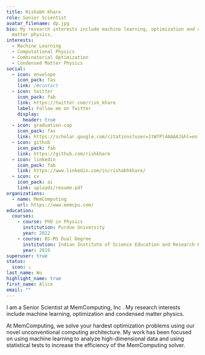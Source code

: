 ```yaml
---
title: Rishabh Khare
role: Senior Scientist
avatar_filename: dp.jpg
bio: My research interests include machine learning, optimization and condensed
  matter physics.
interests:
  - Machine Learning
  - Computational Physics
  - Combinatorial Optimization
  - Condensed Matter Physics
social:
  - icon: envelope
    icon_pack: fas
    link: /#contact
  - icon: twitter
    icon_pack: fab
    link: https://twitter.com/rish_khare
    label: Follow me on Twitter
    display:
      header: true
  - icon: graduation-cap
    icon_pack: fas
    link: https://scholar.google.com/citations?user=1tW7Pl4AAAAJ&hl=en
  - icon: github
    icon_pack: fab
    link: https://github.com/rishkhare
  - icon: linkedin
    icon_pack: fab
    link: https://www.linkedin.com/in/rishabhkhare/
  - icon: cv
    icon_pack: ai
    link: uploads/resume.pdf
organizations:
  - name: MemComputing
    url: https://www.memcpu.com/
education:
  courses:
    - course: PhD in Physics
      institution: Purdue University
      year: 2022
    - course: BS-MS Dual Degree
      institution: Indian Institute of Science Education and Research Kolkata
      year: 2016
superuser: true
status:
  icon: ☕️
last_name: Wu
highlight_name: true
first_name: Alice
email: ""
---
```

I am a Senior Scientist at MemComputing, Inc . My research interests include machine learning, optimization and condensed matter physics. 

At MemComputing, we solve your hardest optimization problems using our novel unconventional computing architecture. My work has been focused on using machine learning to analyze high-dimensional data and using statistical tests to increase the efficiency of the MemComputing solver.